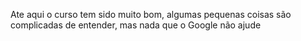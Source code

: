 Ate aqui o curso tem sido muito bom, algumas pequenas coisas são complicadas de entender, mas nada que o Google não ajude